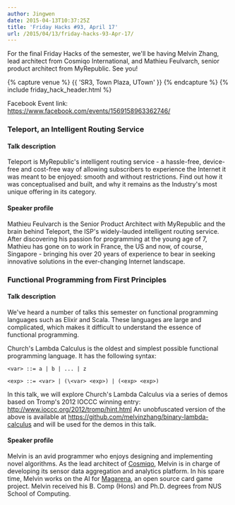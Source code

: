 ```yaml
---
author: Jingwen
date: 2015-04-13T10:37:25Z
title: 'Friday Hacks #93, April 17'
url: /2015/04/13/friday-hacks-93-Apr-17/
---
```


For the final Friday Hacks of the semester, we'll be having Melvin Zhang, lead architect from Cosmiqo International, and Mathieu Feulvarch, senior product architect from MyRepublic. See you!

{% capture venue %}
    {{ 'SR3, Town Plaza, UTown' }}
{% endcapture %}
{% include friday_hack_header.html %}

Facebook Event link: https://www.facebook.com/events/1569158963362746/

### Teleport, an Intelligent Routing Service

#### Talk description

Teleport is MyRepublic's intelligent routing service - a hassle-free,
device-free and cost-free way of allowing subscribers to experience the
Internet it was meant to be enjoyed: smooth and without restrictions. Find out
how it was conceptualised and built, and why it remains as the Industry's most
unique offering in its category.

#### Speaker profile

Mathieu Feulvarch is the Senior Product Architect with MyRepublic and the brain
behind Teleport, the ISP's widely-lauded intelligent routing service. After
discovering his passion for programming at the young age of 7, Mathieu has gone
on to work in France, the US and now, of course, Singapore - bringing his over
20 years of experience to bear in seeking innovative solutions in the
ever-changing Internet landscape.

### Functional Programming from First Principles

#### Talk description

We've heard a number of talks this semester on functional programming
languages such as Elixir and Scala. These languages are large and complicated,
which makes it difficult to understand the essence of functional programming.

Church's Lambda Calculus is the oldest and simplest possible functional
programming language. It has the following syntax:

```<var> ::= a | b | ... | z```

```<exp> ::= <var> | (\<var> <exp>) | (<exp> <exp>)```

In this talk, we will explore Church's Lambda Calculus via a series of demos
based on Tromp's 2012 IOCCC winning entry: http://www.ioccc.org/2012/tromp/hint.html
An unobfuscated version of the above is available at https://github.com/melvinzhang/binary-lambda-calculus and will be used for the demos in this talk.

#### Speaker profile

Melvin is an avid programmer who enjoys designing and implementing novel
algorithms.  As the lead architect of [Cosmiqo](http://cosmiqo.com/), Melvin is in charge of developing its sensor data aggregation and analytics platform. In his spare time, Melvin works on the AI for [Magarena](https://magarena.github.io/), an open source card game project.  Melvin received his B. Comp (Hons) and Ph.D. degrees from NUS School of Computing.
